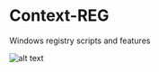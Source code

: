 # Context-REG
Windows registry scripts and features

![alt text](https://github.com/ScriptsAndApps/Context-REG/context.png?raw=true)
